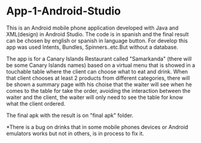# App-1-Android-Studio
This is an Android mobile phone application developed with Java and XML(design) in Android Studio. The code is in spanish and 
the final result can be chosen by english or spanish in language button. For develop this app was used Intents, Bundles, Spinners..etc.But without a database.

The app is for a Canary Islands Restaurant called "Samarkanda" (there will be some Canary Islands names) based on a virtual menu that is 
showed in a touchable table where the client can choose what to eat and drink. When that client chooses at least 2 products from different 
categories, there will be shown a summary page with his choise that the waiter will see when he comes to the table for take the order, 
avoiding the interaction between the waiter and the client, the waiter will only need to see the table for know what the client ordered.

The final apk with the result is on "final apk" folder.

*There is a bug on drinks that in some mobile phones devices or Android emulators works but not in others, is in process to fix it.
